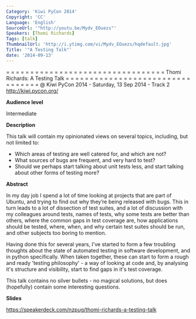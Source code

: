 ```yaml
---
Category: 'Kiwi PyCon 2014'
Copyright: 'CC'
Language: 'English'
SourceUrl: '"http://youtu.be/Mydv_EOuezs"'
Speakers: [Thomi Richards]
Tags: [talk]
ThumbnailUrl: 'http://i.ytimg.com/vi/Mydv_EOuezs/hqdefault.jpg'
Title: '"A Testing Talk"'
date: '2014-09-13'
---
```

= = = = = = = = = = = = = = = = = = = = = = = = = = = = = = = = = 
Thomi Richards:
A Testing Talk
= = = = = = = = = = = = = = = = = = = = = = = = = = = = = = = = = 
@ Kiwi PyCon 2014 - Saturday, 13 Sep 2014 - Track 2
http://kiwi.pycon.org/

**Audience level**

Intermediate

**Description**

This talk will contain my opinionated views on several topics, including, but not limited to:

 - Which areas of testing are well catered for, and which are not?
 - What sources of bugs are frequent, and very hard to test?
 - Should we perhaps start talking about unit tests less, and start talking about other forms of testing more?

**Abstract**

In my day job I spend a lot of time looking at projects that are part of Ubuntu, and trying to find out why they’re being released with bugs. This in turn leads to a lot of dissection of test suites, and a lot of discussion with my colleagues around tests, names of tests, why some tests are better than others, where the common gaps in test coverage are, how applications should be tested, where, when, and why certain test suites should be run, and other subjects too boring to mention.

Having done this for several years, I've started to form a few troubling thoughts about the state of automated testing in software development, and in python specifically. When taken together, these can start to form a rough and ready 'testing philosophy' - a way of looking at code and, by analysing it's structure and visibility, start to find gaps in it's test coverage.

This talk contains no silver bullets - no magical solutions, but does (hopefully) contain some interesting questions.

**Slides**

https://speakerdeck.com/nzpug/thomi-richards-a-testing-talk